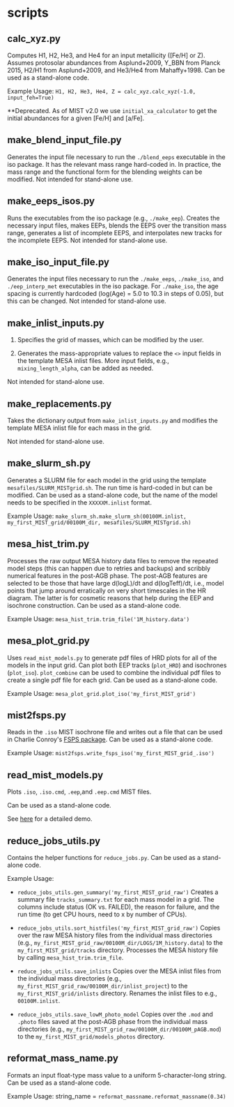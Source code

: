 # scripts

## calc_xyz.py
Computes H1, H2, He3, and He4 for an input metallicity ([Fe/H] or Z). Assumes protosolar abundances from Asplund+2009, Y_BBN from Planck 2015, H2/H1 from Asplund+2009, and He3/He4 from Mahaffy+1998. Can be used as a stand-alone code.

Example Usage: <code>H1, H2, He3, He4, Z = calc_xyz.calc_xyz(-1.0, input_feh=True)</code>

**Deprecated. As of MIST v2.0 we use <code>initial_xa_calculator</code> to get the initial abundances for a given [Fe/H] and [a/Fe].

## make_blend_input_file.py
Generates the input file necessary to run the <code>./blend_eeps</code> executable in the iso package. It has the relevant mass range hard-coded in. In practice, the mass range and the functional form for the blending weights can be modified. Not intended for stand-alone use.

## make_eeps_isos.py
Runs the executables from the iso package (e.g., <code>./make_eep</code>). Creates the necessary input files, makes EEPs, blends the EEPS over the transition mass range, generates a list of incomplete EEPS, and interpolates new tracks for the incomplete EEPS. Not intended for stand-alone use.

## make_iso_input_file.py
Generates the input files necessary to run the <code>./make_eeps</code>, <code>./make_iso</code>, and <code>./eep_interp_met</code> executables in the iso package. For <code>./make_iso</code>, the age spacing is currently hardcoded (log(Age) = 5.0 to 10.3 in steps of 0.05), but this can be changed. Not intended for stand-alone use.

## make_inlist_inputs.py
1. Specifies the grid of masses, which can be modified by the user.

2. Generates the mass-appropriate values to replace the <code><<PLACEHOLDER>></code> input fields in the template MESA inlist files. More input fields, e.g., <code>mixing_length_alpha</code>, can be added as needed.
    
Not intended for stand-alone use.


## make_replacements.py
Takes the dictionary output from <code>make_inlist_inputs.py</code> and modifies the template MESA inlist file for each mass in the grid.

Not intended for stand-alone use.

## make_slurm_sh.py
Generates a SLURM file for each model in the grid using the template <code>mesafiles/SLURM_MISTgrid.sh</code>. The run time is hard-coded in but can be modified. Can be used as a stand-alone code, but the name of the model needs to be specified in the <code>XXXXXM.inlist</code> format.

Example Usage: <code>make_slurm_sh.make_slurm_sh(00100M.inlist, my_first_MIST_grid/00100M_dir, mesafiles/SLURM_MISTgrid.sh)</code>

## mesa_hist_trim.py
Processes the raw output MESA history data files to remove the repeated model steps (this can happen due to retries and backups) and scribbly numerical features in the post-AGB phase. The post-AGB features are selected to be those that have large d(logL)/dt and d(logTeff)/dt, i.e., model points that jump around erratically on very short timescales in the HR diagram. The latter is for cosmetic reasons that help during the EEP and isochrone construction. Can be used as a stand-alone code.

Example Usage: <code>mesa_hist_trim.trim_file('1M_history.data')</code>

## mesa_plot_grid.py
Uses <code>read_mist_models.py</code> to generate pdf files of HRD plots for all of the models in the input grid. Can plot both EEP tracks (<code>plot_HRD</code>) and isochrones (<code>plot_iso</code>). <code>plot_combine</code> can be used to combine the individual pdf files to create a single pdf file for each grid. Can be used as a stand-alone code.

Example Usage: <code>mesa_plot_grid.plot_iso('my_first_MIST_grid')</code>

## mist2fsps.py
Reads in the <code>.iso</code> MIST isochrone file and writes out a file that can be used in Charlie Conroy's [FSPS package](https://github.com/cconroy20/fsps). Can be used as a stand-alone code.

Example Usage: <code>mist2fsps.write_fsps_iso('my_first_MIST_grid_.iso')</code>

## read_mist_models.py
Plots <code>.iso</code>, <code>.iso.cmd</code>, <code>.eep</code>,and <code>.eep.cmd</code> MIST files.

Can be used as a stand-alone code.

See [here](http://waps.cfa.harvard.edu/MIST/read_mist_models_demo.html) for a detailed demo.

## reduce_jobs_utils.py
Contains the helper functions for <code>reduce_jobs.py</code>. Can be used as a stand-alone code.

Example Usage:
* <code>reduce_jobs_utils.gen_summary('my_first_MIST_grid_raw')</code>
Creates a summary file <code>tracks_summary.txt</code> for each mass model in a grid. The columns include status (OK vs. FAILED), the reason for failure, and the run time (to get CPU hours, need to x by number of CPUs).

* <code>reduce_jobs_utils.sort_histfiles('my_first_MIST_grid_raw')</code>
Copies over the raw MESA history files from the individual mass directories (e.g., <code>my_first_MIST_grid_raw/00100M_dir/LOGS/1M_history.data</code>) to the <code>my_first_MIST_grid/tracks</code> directory. Processes the MESA history file by calling <code>mesa_hist_trim.trim_file</code>.

* <code>reduce_jobs_utils.save_inlists</code>
Copies over the MESA inlist files from the individual mass directories (e.g., <code>my_first_MIST_grid_raw/00100M_dir/inlist_project</code>) to the <code>my_first_MIST_grid/inlists</code> directory. Renames the inlist files to e.g., <code>00100M.inlist</code>.

* <code>reduce_jobs_utils.save_lowM_photo_model</code>
Copies over the <code>.mod</code> and <code>.photo</code> files saved at the post-AGB phase from the individual mass directories (e.g., <code>my_first_MIST_grid_raw/00100M_dir/00100M_pAGB.mod</code>) to the <code>my_first_MIST_grid/models_photos</code> directory.


## reformat_mass_name.py
Formats an input float-type mass value to a uniform 5-character-long string. Can be used as a stand-alone code.

Example Usage: string_name = <code>reformat_massname.reformat_massname(0.34)</code>

